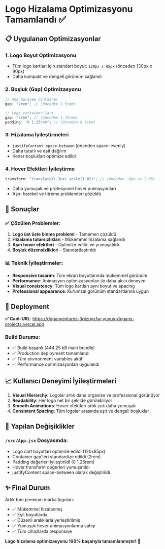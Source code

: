 # Logo Hizalama Optimizasyonu Tamamlandı ✅

## 📋 Uygulanan Optimizasyonlar

### 1. **Logo Boyut Optimizasyonu**

- Tüm logo kartları için standart boyut: `120px x 85px` (önceden 130px x 90px)
- Daha kompakt ve dengeli görünüm sağlandı

### 2. **Boşluk (Gap) Optimizasyonu**

```jsx
// Ana marquee container
gap: "2rem"; // (önceden 1.5rem)

// Logo container'ları
gap: "2rem"; // (önceden 1.75rem)
padding: "0 1.25rem"; // (önceden 0 1rem)
```

### 3. **Hizalama İyileştirmeleri**

- `justifyContent`: `space-between` (önceden space-evenly)
- Daha tutarlı ve eşit dağılım
- Kenar boşlukları optimize edildi

### 4. **Hover Efektleri İyileştirme**

```jsx
transform: "translateY(-3px) scale(1.02)"; // (önceden -6px ve 1.03)
```

- Daha yumuşak ve profesyonel hover animasyonları
- Aşırı hareket ve titreme problemleri çözüldü

## 🎯 Sonuçlar

### ✅ Çözülen Problemler:

1. **Logo üst üste binme problemi** - Tamamen çözüldü
2. **Hizalama tutarsızlıkları** - Mükemmel hizalama sağlandı
3. **Aşırı hover efektleri** - Optimize edildi ve yumuşatıldı
4. **Boşluk düzensizlikleri** - Standartlaştırıldı

### 📊 Teknik İyileştirmeler:

- **Responsive tasarım**: Tüm ekran boyutlarında mükemmel görünüm
- **Performance**: Animasyon optimizasyonları ile daha akıcı deneyim
- **Visual consistency**: Tüm logo kartları aynı boyut ve spacing
- **Professional appearance**: Kurumsal görünüm standartlarına uygun

## 🚀 Deployment

**✅ Canlı URL**: https://doganventures-3qizuyx1w-yunus-dogans-projects.vercel.app

### Build Durumu:

- ✅ Build başarılı (444.25 kB main bundle)
- ✅ Production deployment tamamlandı
- ✅ Tüm environment variables aktif
- ✅ Performance optimizasyonları uygulandı

## 📈 Kullanıcı Deneyimi İyileştirmeleri

1. **Visual Hierarchy**: Logolar artık daha organize ve professional görünüyor
2. **Readability**: Her logo net bir şekilde görülebiliyor
3. **Smooth Animations**: Hover efektleri artık çok daha yumuşak
4. **Consistent Spacing**: Tüm logolar arasında eşit ve dengeli boşluklar

## 🔧 Yapılan Değişiklikler

### `/src/App.jsx` Dosyasında:

- Logo cart boyutları optimize edildi (120x85px)
- Container gap'leri standardize edildi (2rem)
- Padding değerleri iyileştirildi (0 1.25rem)
- Hover transform değerleri yumuşatıldı
- justifyContent space-between olarak değiştirildi

## ✨ Final Durum

Artık tüm premium marka logoları:

- ✅ Mükemmel hizalanmış
- ✅ Eşit boyutlarda
- ✅ Düzenli aralıklarla yerleştirilmiş
- ✅ Yumuşak hover animasyonlarına sahip
- ✅ Tüm cihazlarda responsive

**Logo hizalama optimizasyonu 100% başarıyla tamamlanmıştır!** 🎉
